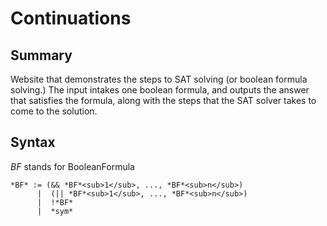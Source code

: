 # Continuations

## Summary
Website that demonstrates the steps to SAT solving (or boolean formula solving.) The input intakes one boolean formula, and outputs the answer that satisfies the formula, along with the steps that the SAT solver takes to come to the solution.

## Syntax
*BF* stands for BooleanFormula

```
*BF* := (&& *BF*<sub>1</sub>, ..., *BF*<sub>n</sub>)
      |  (|| *BF*<sub>1</sub>, ..., *BF*<sub>n</sub>)
      |  !*BF*
      |  *sym*
```
